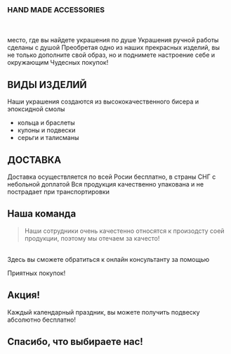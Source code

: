 <div class="slides">
    <section>
        <section>
            <h1>HAND MADE ACCESSORIES</h1>
			<br>
			<br>
            <div>место, где вы найдете украшения по душе
            Украшения ручной работы сделаны с душой
     Преобретая одно из наших прекрасных изделий, вы не только дополните свой образ, но и поднимете настроение себе и окружающим
                                   Чудесных покупок!</div>
</section>
            <section>
                <h2>ВИДЫ ИЗДЕЛИЙ</h2>
                <div>Наши украшения создаются из высококачественного бисера и эпоксидной смолы</div>
                <div>
                    <div style="">
                        <ul>
                            <li>кольца и браслеты</li>
                            <li>кулоны и подвески</li>
                            <li>серьги и талисманы</li>
							<div><div>
                        </ul>
                    </div>
                </div>
            </section>
            <section>
                <h2>ДОСТАВКА</h2>
                <div>Доставка осуществляется по всей Росии бесплатно, в страны СНГ с небольной доплатой
				Вся продукция качественно упакована и не пострадает при транспортировки </div>
            </section>
        </section>
        <section>
            <section>
                <h2>Наша команда</h2>
<blockquote>Наши сотрудники очень качестенно относятся к произодсту соей продукции, поэтому мы отечаем за качесто!</blockquote>
<div s</div>
                <div style="letter-spacing: normal;text-transform: none;">
                    <br>
                </div>
                <div style="letter-spacing: normal;text-transform: none;">Здесь вы сможете обратиться к онлайн консультанту за помощью<p>Приятных покупок!</div>
</section>
 <section>
                    <h2>Акция!</h2>
<p style="letter-spacing: normal;text-transform: none;">Каждый календарный праздник, вы можете получить подвеску абсолютно бесплатно!</p>
</p></p>


</section>
                <section>
                <section>
                    <h2>Спасибо, что выбираете нас!</h2>
                    <div>
